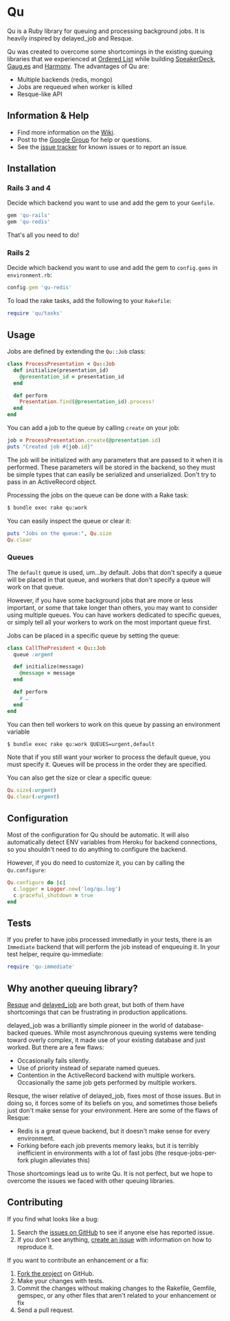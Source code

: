 # Qu

Qu is a Ruby library for queuing and processing background jobs. It is heavily inspired by delayed_job and Resque.

Qu was created to overcome some shortcomings in the existing queuing libraries that we experienced at [Ordered List](http://orderedlist.com) while building [SpeakerDeck](http://speakerdeck.com), [Gaug.es](http://get.gaug.es) and [Harmony](http://get.harmonyapp.com). The advantages of Qu are:

* Multiple backends (redis, mongo)
* Jobs are requeued when worker is killed
* Resque-like API

## Information & Help

* Find more information on the [Wiki](https://github.com/bkeepers/qu/wiki).
* Post to the [Google Group](http://groups.google.com/group/qu-users) for help or questions.
* See the [issue tracker](https://github.com/bkeepers/qu/issues) for known issues or to report an issue.

## Installation

### Rails 3 and 4

Decide which backend you want to use and add the gem to your `Gemfile`.

``` ruby
gem 'qu-rails'
gem 'qu-redis'
```

That's all you need to do!

### Rails 2

Decide which backend you want to use and add the gem to `config.gems` in `environment.rb`:

``` ruby
config.gem 'qu-redis'
````

To load the rake tasks, add the following to your `Rakefile`:

``` ruby
require 'qu/tasks'
```

## Usage

Jobs are defined by extending the `Qu::Job` class:

``` ruby
class ProcessPresentation < Qu::Job
  def initialize(presentation_id)
    @presentation_id = presentation_id
  end

  def perform
    Presentation.find(@presentation_id).process!
  end
end
```

You can add a job to the queue by calling `create` on your job:

``` ruby
job = ProcessPresentation.create(@presentation.id)
puts "Created job #{job.id}"
```

The job will be initialized with any parameters that are passed to it when it is performed. These parameters will be stored in the backend, so they must be simple types that can easily be serialized and unserialized. Don't try to pass in an ActiveRecord object.

Processing the jobs on the queue can be done with a Rake task:

``` sh
$ bundle exec rake qu:work
```

You can easily inspect the queue or clear it:

``` ruby
puts "Jobs on the queue:", Qu.size
Qu.clear
```

### Queues

The `default` queue is used, um…by default. Jobs that don't specify a queue will be placed in that queue, and workers that don't specify a queue will work on that queue.

However, if you have some background jobs that are more or less important, or some that take longer than others, you may want to consider using multiple queues. You can have workers dedicated to specific queues, or simply tell all your workers to work on the most important queue first.

Jobs can be placed in a specific queue by setting the queue:

``` ruby
class CallThePresident < Qu::Job
  queue :urgent

  def initialize(message)
    @message = message
  end

  def perform
    # …
  end
end
```

You can then tell workers to work on this queue by passing an environment variable

``` sh
$ bundle exec rake qu:work QUEUES=urgent,default
```

Note that if you still want your worker to process the default queue, you must specify it. Queues will be process in the order they are specified.

You can also get the size or clear a specific queue:

``` ruby
Qu.size(:urgent)
Qu.clear(:urgent)
```

## Configuration

Most of the configuration for Qu should be automatic. It will also automatically detect ENV variables from Heroku for backend connections, so you shouldn't need to do anything to configure the backend.

However, if you do need to customize it, you can by calling the `Qu.configure`:

``` ruby
Qu.configure do |c|
  c.logger = Logger.new('log/qu.log')
  c.graceful_shutdown = true
end
```

## Tests

If you prefer to have jobs processed immediatly in your tests, there is an `Immediate` backend that will perform the job instead of enqueuing it. In your test helper, require qu-immediate:

``` ruby
require 'qu-immediate'
```

## Why another queuing library?

[Resque](https://github.com/resque/resque) and [delayed_job](https://github.com/collectiveidea/delayed_job) are both great, but both of them have shortcomings that can be frustrating in production applications.

delayed_job was a brilliantly simple pioneer in the world of database-backed queues. While most asynchronous queuing systems were tending toward overly complex, it made use of your existing database and just worked. But there are a few flaws:

* Occasionally fails silently.
* Use of priority instead of separate named queues.
* Contention in the ActiveRecord backend with multiple workers. Occasionally the same job gets performed by multiple workers.

Resque, the wiser relative of delayed_job, fixes most of those issues. But in doing so, it forces some of its beliefs on you, and sometimes those beliefs just don't make sense for your environment. Here are some of the flaws of Resque:

* Redis is a great queue backend, but it doesn't make sense for every environment.
* Forking before each job prevents memory leaks, but it is terribly inefficient in environments with a lot of fast jobs (the resque-jobs-per-fork plugin alleviates this)

Those shortcomings lead us to write Qu. It is not perfect, but we hope to overcome the issues we faced with other queuing libraries.

## Contributing

If you find what looks like a bug:

1. Search the [issues on GitHub](http://github.com/bkeepers/qu/issues/) to see if anyone else has reported issue.
2. If you don't see anything, [create an issue](http://github.com/bkeepers/qu/issues/new) with information on how to reproduce it.

If you want to contribute an enhancement or a fix:

1. [Fork the project](https://github.com/bkeepers/qu/fork) on GitHub.
2. Make your changes with tests.
3. Commit the changes without making changes to the Rakefile, Gemfile, gemspec, or any other files that aren't related to your enhancement or fix
4. Send a pull request.
